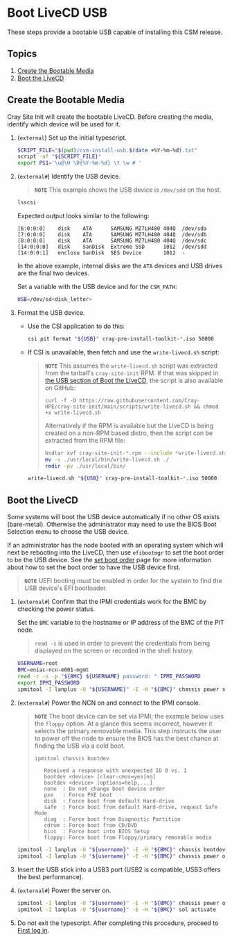 # Boot LiveCD USB

These steps provide a bootable USB capable of installing this CSM release.

## Topics

1. [Create the Bootable Media](#create-the-bootable-media)
1. [Boot the LiveCD](#boot-the-livecd)

## Create the Bootable Media

Cray Site Init will create the bootable LiveCD. Before creating the media, identify
which device will be used for it.

1. (`external`) Set up the initial typescript.

   ```bash
   SCRIPT_FILE="$(pwd)/csm-install-usb.$(date +%Y-%m-%d).txt"
   script -af "${SCRIPT_FILE}"
   export PS1='\u@\H \D{%Y-%m-%d} \t \w # '
   ```

1. (`external#`) Identify the USB device.

   > **`NOTE`** This example shows the USB device is `/dev/sdd` on the host.

   ```bash
   lsscsi
   ```

   Expected output looks similar to the following:

   ```text
   [6:0:0:0]    disk    ATA      SAMSUNG MZ7LH480 404Q  /dev/sda
   [7:0:0:0]    disk    ATA      SAMSUNG MZ7LH480 404Q  /dev/sdb
   [8:0:0:0]    disk    ATA      SAMSUNG MZ7LH480 404Q  /dev/sdc
   [14:0:0:0]   disk    SanDisk  Extreme SSD      1012  /dev/sdd
   [14:0:0:1]   enclosu SanDisk  SES Device       1012  -
   ```

   In the above example, internal disks are the `ATA` devices and USB drives are the final two devices.

   Set a variable with the USB device and for the `CSM_PATH`:

   ```bash
   USB=/dev/sd<disk_letter>
   ```

1. Format the USB device.

    - Use the CSI application to do this:

        ```bash
        csi pit format "${USB}" cray-pre-install-toolkit-*.iso 50000
        ```

    - If CSI is unavailable, then fetch and use the `write-livecd.sh` script:

        > **`NOTE`** This assumes the `write-livecd.sh` script was extracted from the tarball's
        > `cray-site-init` RPM. If that was skipped in
        > [the USB section of Boot the LiveCD](../pre-installation.md#12-boot-the-livecd), the script
        > is also available on GitHub:
        >
        >    ```curl
        >    curl -f -O https://raw.githubusercontent.com/Cray-HPE/cray-site-init/main/scripts/write-livecd.sh && chmod +x write-livecd.sh
        >    ```
        >
        > Alternatively if the RPM is available but the LiveCD is being created on a non-RPM based distro,
        > then the script can be extracted from the RPM file:
        >
        >    ```bash
        >    bsdtar xvf cray-site-init-*.rpm --include *write-livecd.sh -C ./
        >    mv -v ./usr/local/bin/write-livecd.sh ./
        >    rmdir -pv ./usr/local/bin/
        >    ```
        >

        ```bash
        write-livecd.sh "${USB}" cray-pre-install-toolkit-*.iso 50000
        ```

## Boot the LiveCD

Some systems will boot the USB device automatically if no other OS exists (bare-metal). Otherwise the
administrator may need to use the BIOS Boot Selection menu to choose the USB device.

If an administrator has the node booted with an operating system which will next be rebooting into the LiveCD,
then use `efibootmgr` to set the boot order to be the USB device. See the
[set boot order](../../background/ncn_boot_workflow.md#setting-boot-order) page for more information about how to set the
boot order to have the USB device first.

> **`NOTE`** UEFI booting must be enabled in order for the system to find the USB device's EFI bootloader.

1. (`external#`) Confirm that the IPMI credentials work for the BMC by checking the power status.

   Set the `BMC` variable to the hostname or IP address of the BMC of the PIT node.

   > `read -s` is used in order to prevent the credentials from being displayed on the screen or recorded in the shell history.

   ```bash
   USERNAME=root
   BMC=eniac-ncn-m001-mgmt
   read -r -s -p "${BMC} ${USERNAME} password: " IPMI_PASSWORD
   export IPMI_PASSWORD
   ipmitool -I lanplus -U "${USERNAME}" -E -H "${BMC}" chassis power status
   ```

1. (`external#`) Power the NCN on and connect to the IPMI console.

   > **`NOTE`** The boot device can be set via IPMI; the example below uses the `floppy` option. At a glance this seems incorrect,
   > however it selects the primary removable media. This step instructs the user to power off the node to ensure
   > the BIOS has the best chance at finding the USB via a cold boot.
   >
   > ```bash
   > ipmitool chassis bootdev
   > ```
   >
   > ```text
   >    Received a response with unexpected ID 0 vs. 1
   >    bootdev <device> [clear-cmos=yes|no]
   >    bootdev <device> [options=help,...]
   >    none  : Do not change boot device order
   >    pxe   : Force PXE boot
   >    disk  : Force boot from default Hard-drive
   >    safe  : Force boot from default Hard-drive, request Safe Mode
   >    diag  : Force boot from Diagnostic Partition
   >    cdrom : Force boot from CD/DVD
   >    bios  : Force boot into BIOS Setup
   >    floppy: Force boot from Floppy/primary removable media
   > ```

   ```bash
   ipmitool -I lanplus -U "${username}" -E -H "${BMC}" chassis bootdev floppy options=efiboot
   ipmitool -I lanplus -U "${username}" -E -H "${BMC}" chassis power off
   ```

1. Insert the USB stick into a USB3 port (USB2 is compatible, USB3 offers the best performance).

1. (`external#`) Power the server on.

   ```bash
   ipmitool -I lanplus -U "${username}" -E -H "${BMC}" chassis power on
   ipmitool -I lanplus -U "${username}" -E -H "${BMC}" sol activate
   ```

1. Do not exit the typescript. After completing this procedure, proceed to [First log in](../pre-installation.md#13-first-log-in).
